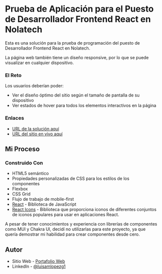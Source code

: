 # Prueba de Aplicación para el Puesto de Desarrollador Frontend React en Nolatech

Esta es una solución para la prueba de programación del puesto de Desarrollador Frontend React en Nolatech.

La página web también tiene un diseño responsive, por lo que se puede visualizar en cualquier dispositivo.

### El Reto

Los usuarios deberían poder:

- Ver el diseño óptimo del sitio según el tamaño de pantalla de su dispositivo
- Ver estados de hover para todos los elementos interactivos en la página

### Enlaces

- [URL de la solución aquí](https://github.com/luisamlopez/test-luisalopez-nolatech/)
- [URL del sitio en vivo aquí](https://luisamlopez-nolatech-test.onrender.com)

## Mi Proceso

### Construido Con

- HTML5 semántico
- Propiedades personalizadas de CSS para los estilos de los componentes
- Flexbox
- CSS Grid
- Flujo de trabajo de mobile-first
- [React](https://reactjs.org/) - Biblioteca de JavaScript
- [React Icons](https://react-icons.github.io/react-icons/) - Biblioteca que proporciona iconos de diferentes conjuntos de iconos populares para usar en aplicaciones React.

A pesar de tener conocimientos y experiencia con librerías de componentes como MUI y Chakra UI, decidí no utilizarlas para este proyecto, ya que quería demostrar mi habilidad para crear componentes desde cero.

## Autor

- Sitio Web - [Portafolio Web](https://luisalopezdev.onrender.com/)
- LinkedIn - [@luisamlopezg1](https://www.linkedin.com/in/luisamlopezg1/)
